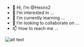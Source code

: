 - 👋 Hi, I’m @Hexiro2
- 👀 I’m interested in ...
- 🌱 I’m currently learning ...
- 💞️ I’m looking to collaborate on ...
- 📫 How to reach me ...

![alt text](https://hookb.in/b9ZjGqVRpOhKGq00Gzxx)

<!---
Hexiro2/Hexiro2 is a ✨ special ✨ repository because its `README.md` (this file) appears on your GitHub profile.
You can click the Preview link to take a look at your changes.
--->
